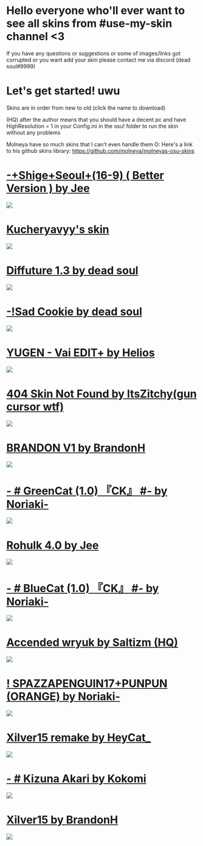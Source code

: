 # Hello everyone who'll ever want to see all skins from #use-my-skin channel <3
If you have any questions or suggestions or some of images/links got corrupted or you want add your skin please contact me via discord (dead soul#9999)

# Let's get started! uwu

Skins are in order from new to old (click the name to download)

(HQ) after the author means that you should have a decent pc and have HighResolution = 1 in your Config.ini in the osu! folder to run the skin without any problems

Molneya have so much skins that I can't even handle them O:
Here's a link to his github skins library: https://github.com/molneya/molneyas-osu-skins

# [-+Shige+Seoul+(16-9) ( Better Version ) by Jee](https://deadsoul.s-ul.eu/CNcg0PMe)
![](https://i.imgur.com/ZCSRCOg.png)

# [Kucheryavyy's skin](https://deadsoul.s-ul.eu/3H3qh2EV)
![](https://i.imgur.com/lqUJ9Y7.png)

# [Diffuture 1.3 by dead soul](https://deadsoul.s-ul.eu/bHwRMv5R)
![](https://cdn.discordapp.com/attachments/725458121908027485/767044629174419486/screenshot282.png)

# [-!Sad Cookie by dead soul](https://deadsoul.s-ul.eu/eaBPB3ve)
![](https://cdn.discordapp.com/attachments/725458121908027485/767038114001715260/screenshot281.png)

# [YUGEN - Vai EDIT+ by Helios](https://deadsoul.s-ul.eu/8eoEViuS)
![](https://i.imgur.com/q4OAZ70.png)

# [404 Skin Not Found by ItsZitchy(gun cursor wtf)](https://deadsoul.s-ul.eu/osiAISvX)
![](https://i.imgur.com/OUvSYJ8.png)

# [BRANDON V1 by BrandonH](https://deadsoul.s-ul.eu/g9DKHxU8)
![](https://i.imgur.com/HDigxyQ.png)

# [- # GreenCat (1.0) 『CK』 #- by Noriaki-](https://deadsoul.s-ul.eu/OeoWcs4q)
![](https://i.imgur.com/taTWmKD.png)

# [Rohulk 4.0 by Jee](https://deadsoul.s-ul.eu/TZMqX7Oi)
![](https://i.imgur.com/ELIBusc.png)

# [- # BlueCat (1.0) 『CK』 #- by Noriaki-](https://deadsoul.s-ul.eu/xwqVFOPK)
![](https://i.imgur.com/orfc1R7.png)

# [Accended wryuk by Saltizm (HQ)](https://deadsoul.s-ul.eu/SSaFG4aJ)
![](https://i.imgur.com/yGvUviq.png)

# [! SPAZZAPENGUIN17+PUNPUN (ORANGE) by Noriaki-](https://deadsoul.s-ul.eu/NCcbNF7d)
![](https://i.imgur.com/lyySHeW.png)

# [Xilver15 remake by HeyCat_](https://deadsoul.s-ul.eu/pHmlhX4j)
![](https://i.imgur.com/cB5wEvt.png)

# [- # Kizuna Akari by Kokomi](https://deadsoul.s-ul.eu/IMEaQcCj)
![](https://i.imgur.com/6B92A5b.png)

# [Xilver15 by BrandonH](https://deadsoul.s-ul.eu/NTkecpRd)
![](https://i.imgur.com/I6xlna5.png)
